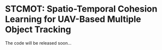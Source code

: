 # STCMOT: Spatio-Temporal Cohesion Learning for UAV-Based Multiple Object Tracking
The code will be released soon...
